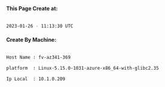 
   
#### This Page Create at:

```bash

2023-01-26 - 11:13:30 UTC

```

#### Create By Machine:

```bash

Host Name : fv-az341-369

platform  : Linux-5.15.0-1031-azure-x86_64-with-glibc2.35

Ip Local  : 10.1.0.209

```

